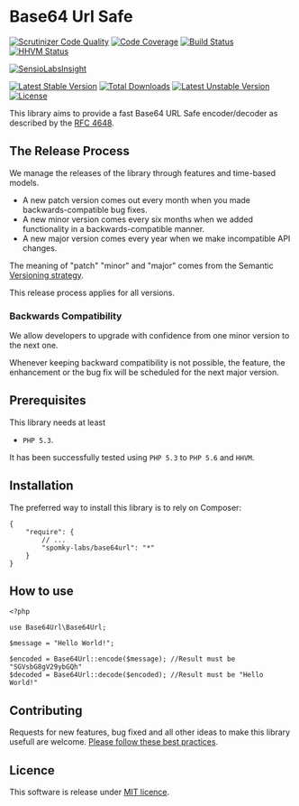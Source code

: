 # Base64 Url Safe

[![Scrutinizer Code Quality](https://scrutinizer-ci.com/g/Spomky-Labs/base64url/badges/quality-score.png?b=master)](https://scrutinizer-ci.com/g/Spomky-Labs/base64url/?branch=master)
[![Code Coverage](https://scrutinizer-ci.com/g/Spomky-Labs/base64url/badges/coverage.png?b=master)](https://scrutinizer-ci.com/g/Spomky-Labs/base64url/?branch=master)
[![Build Status](https://scrutinizer-ci.com/g/Spomky-Labs/base64url/badges/build.png?b=master)](https://scrutinizer-ci.com/g/Spomky-Labs/base64url/build-status/master)
[![HHVM Status](http://hhvm.h4cc.de/badge/Spomky-Labs/base64url.png)](http://hhvm.h4cc.de/package/Spomky-Labs/base64url)

[![SensioLabsInsight](https://insight.sensiolabs.com/projects/0f8f9b12-2076-4d0e-a34e-c6f097c61b16/big.png)](https://insight.sensiolabs.com/projects/0f8f9b12-2076-4d0e-a34e-c6f097c61b16)

[![Latest Stable Version](https://poser.pugx.org/Spomky-Labs/base64url/v/stable.png)](https://packagist.org/packages/Spomky-Labs/base64url) [![Total Downloads](https://poser.pugx.org/Spomky-Labs/base64url/downloads.png)](https://packagist.org/packages/Spomky-Labs/base64url) [![Latest Unstable Version](https://poser.pugx.org/Spomky-Labs/base64url/v/unstable.png)](https://packagist.org/packages/Spomky-Labs/base64url) [![License](https://poser.pugx.org/Spomky-Labs/base64url/license.png)](https://packagist.org/packages/Spomky-Labs/base64url)

This library aims to provide a fast Base64 URL Safe encoder/decoder as described by the [RFC 4648](https://tools.ietf.org/html/rfc4648).

## The Release Process

We manage the releases of the library through features and time-based models.

- A new patch version comes out every month when you made backwards-compatible bug fixes.
- A new minor version comes every six months when we added functionality in a backwards-compatible manner.
- A new major version comes every year when we make incompatible API changes.

The meaning of "patch" "minor" and "major" comes from the Semantic [Versioning strategy](http://semver.org/).

This release process applies for all versions.

### Backwards Compatibility

We allow developers to upgrade with confidence from one minor version to the next one.

Whenever keeping backward compatibility is not possible, the feature, the enhancement or the bug fix will be scheduled for the next major version.

## Prerequisites

This library needs at least

* `PHP 5.3`.

It has been successfully tested using `PHP 5.3` to `PHP 5.6` and `HHVM`.

## Installation

The preferred way to install this library is to rely on Composer:

    {
        "require": {
            // ...
            "spomky-labs/base64url": "*"
        }
    }

## How to use


    <?php

    use Base64Url\Base64Url;

    $message = "Hello World!";

	$encoded = Base64Url::encode($message); //Result must be "SGVsbG8gV29ybGQh"
    $decoded = Base64Url::decode($encoded); //Result must be "Hello World!"

## Contributing

Requests for new features, bug fixed and all other ideas to make this library usefull are welcome. [Please follow these best practices](doc/Contributing.md).

## Licence

This software is release under [MIT licence](LICENSE).
